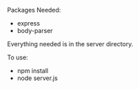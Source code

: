 
Packages Needed:
- express
- body-parser

Everything needed is in the server directory.

To use:
- npm install
- node server.js
